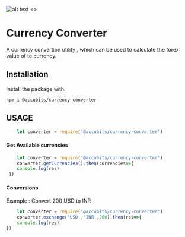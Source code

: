   
   ![alt text <>](https://accubits-image-assets.s3-ap-southeast-1.amazonaws.com/currency-converter/currency.png "")


# Currency Converter
[](https://accubits-image-assets.s3-ap-southeast-1.amazonaws.com/currency-converter/currency.png)


A currency convertion utility , which can be used to calculate the forex value of te currency.


## Installation

Install the package with:

`npm i @accubits/currency-converter`

 ## USAGE

````javascript
	let converter = require('@accubits/currency-converter')
````

 #### Get Available currencies

````javascript
	let converter = require('@accubits/currency-converter')
	converter.getCurrencies().then(currencies=>{  
    console.log(res)  
 })
````

#### Conversions

Example : Convert 200 USD to INR

````javascript
	let converter = require('@accubits/currency-converter')
	converter.exchange('USD','INR',200).then(res=>{  
    console.log(res)  
})
````